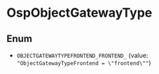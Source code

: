 # OspObjectGatewayType

## Enum

* `OBJECTGATEWAYTYPEFRONTEND_FRONTEND_` (value: `"ObjectGatewayTypeFrontend = \"frontend\""`)
